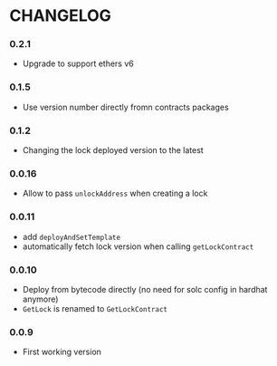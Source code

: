 # CHANGELOG

### 0.2.1

- Upgrade to support ethers v6

### 0.1.5

- Use version number directly fromn contracts packages

### 0.1.2

- Changing the lock deployed version to the latest

### 0.0.16

- Allow to pass `unlockAddress` when creating a lock

### 0.0.11

- add `deployAndSetTemplate`
- automatically fetch lock version when calling `getLockContract`

### 0.0.10

- Deploy from bytecode directly (no need for solc config in hardhat anymore)
- `GetLock` is renamed to `GetLockContract`

### 0.0.9

- First working version
